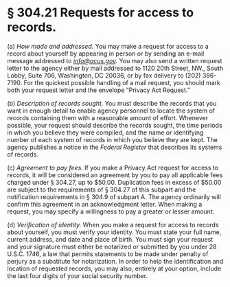 # § 304.21   Requests for access to records.

(a) *How made and addressed.* You may make a request for access to a record about yourself by appearing in person or by sending an e-mail message addressed to *info@acus.gov.* You may also send a written request letter to the agency either by mail addressed to 1120 20th Street, NW., South Lobby, Suite 706, Washington, DC 20036, or by fax delivery to (202) 386-7190. For the quickest possible handling of a mail request, you should mark both your request letter and the envelope “Privacy Act Request.”


(b) *Description of records sought.* You must describe the records that you want in enough detail to enable agency personnel to locate the system of records containing them with a reasonable amount of effort. Whenever possible, your request should describe the records sought, the time periods in which you believe they were compiled, and the name or identifying number of each system of records in which you believe they are kept. The agency publishes a notice in the _Federal Register_ that describes its systems of records.


(c) *Agreement to pay fees.* If you make a Privacy Act request for access to records, it will be considered an agreement by you to pay all applicable fees charged under § 304.27, up to $50.00. Duplication fees in excess of $50.00 are subject to the requirements of § 304.27 of this subpart and the notification requirements in § 304.9 of subpart A. The agency ordinarily will confirm this agreement in an acknowledgment letter. When making a request, you may specify a willingness to pay a greater or lesser amount.


(d) *Verification of identity.* When you make a request for access to records about yourself, you must verify your identity. You must state your full name, current address, and date and place of birth. You must sign your request and your signature must either be notarized or submitted by you under 28 U.S.C. 1746, a law that permits statements to be made under penalty of perjury as a substitute for notarization. In order to help the identification and location of requested records, you may also, entirely at your option, include the last four digits of your social security number.




